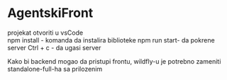 # AgentskiFront

projekat otvoriti u vsCode <br>
npm install - komanda da instalira biblioteke
npm run start- da pokrene server
Ctrl + c - da ugasi server

Kako bi backend mogao da pristupi frontu, wildfly-u je potrebno zameniti standalone-full-ha sa prilozenim
